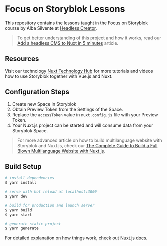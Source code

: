 # Focus on Storyblok Lessons

This repository contains the lessons taught in the Focus on Storyblok course by Alba Silvente at [Headless Creator](https://www.headlesscreator.com).

> To get better understanding of this project and how it works, read our [Add a headless CMS to Nuxt in 5 minutes](https://www.storyblok.com/tp/headless-cms-nuxtjs) article.

## Resources

Visit our technology [Nuxt Technology Hub](https://www.storyblok.com/tc/nuxtjs) for more tutorials and videos how to use Storyblok together with Vue.js and Nuxt.

## Configuration Steps

1. Create new Space in Storyblok
2. Obtain Preview Token from the Settings of the Space.
3. Replace the `accessToken` value in `nuxt.config.js` file with your Preview Token.
4. Your Nuxt.js project can be started and will consume data from your Storyblok Space.

> For more advanced article on how to build multilanguage website with Storyblok and Nuxt.js, check our [The Complete Guide to Build a Full Blown Multilanguage Website with Nuxt.js](https://www.storyblok.com/tp/nuxt-js-multilanguage-website-tutorial).

## Build Setup

```bash
# install dependencies
$ yarn install

# serve with hot reload at localhost:3000
$ yarn dev

# build for production and launch server
$ yarn build
$ yarn start

# generate static project
$ yarn generate
```

For detailed explanation on how things work, check out [Nuxt.js docs](https://nuxtjs.org).
